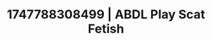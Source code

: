 ---
categories:
- Skin worship
- Nude Olympics
- Slow burn erotica
- Giantess fetish
- Flirty smirk
image: /assets/images/1747788308499.jpg
layout: post
seo:
  description: Featured content with artistic ABDL Play, Scat Fetish. HD images available.
  keywords: ABDL Play, Scat Fetish
  og_image: /assets/images/1747788308499.jpg
  schema_type: VisualArtwork
tags:
- ABDL Play
- Scat Fetish
- '#1747788308499'
title: 1747788308499 | ABDL Play Scat Fetish
---